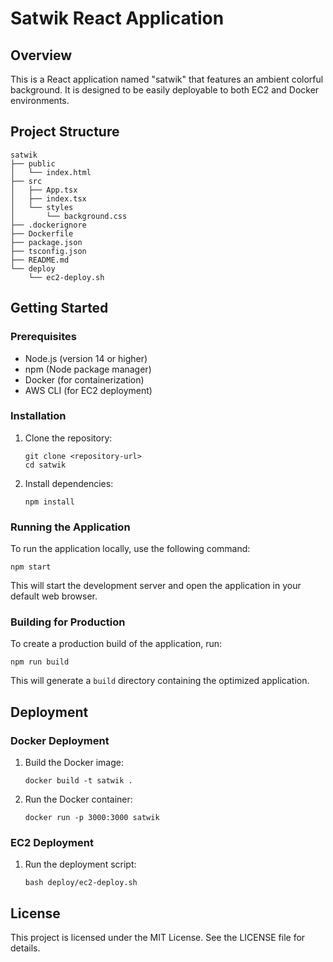 # Satwik React Application

## Overview
This is a React application named "satwik" that features an ambient colorful background. It is designed to be easily deployable to both EC2 and Docker environments.

## Project Structure
```
satwik
├── public
│   └── index.html
├── src
│   ├── App.tsx
│   ├── index.tsx
│   └── styles
│       └── background.css
├── .dockerignore
├── Dockerfile
├── package.json
├── tsconfig.json
├── README.md
└── deploy
    └── ec2-deploy.sh
```

## Getting Started

### Prerequisites
- Node.js (version 14 or higher)
- npm (Node package manager)
- Docker (for containerization)
- AWS CLI (for EC2 deployment)

### Installation
1. Clone the repository:
   ```
   git clone <repository-url>
   cd satwik
   ```

2. Install dependencies:
   ```
   npm install
   ```

### Running the Application
To run the application locally, use the following command:
```
npm start
```
This will start the development server and open the application in your default web browser.

### Building for Production
To create a production build of the application, run:
```
npm run build
```
This will generate a `build` directory containing the optimized application.

## Deployment

### Docker Deployment
1. Build the Docker image:
   ```
   docker build -t satwik .
   ```

2. Run the Docker container:
   ```
   docker run -p 3000:3000 satwik
   ```

### EC2 Deployment
1. Run the deployment script:
   ```
   bash deploy/ec2-deploy.sh
   ```

## License
This project is licensed under the MIT License. See the LICENSE file for details.